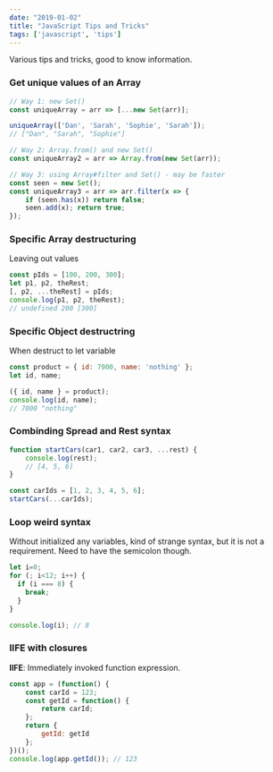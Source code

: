 ```yaml
---
date: "2019-01-02"
title: "JavaScript Tips and Tricks"
tags: ['javascript', 'tips']
---
```

Various tips and tricks, good to know information.

### Get unique values of an Array

```javascript
// Way 1: new Set()
const uniqueArray = arr => [...new Set(arr)];

uniqueArray(['Dan', 'Sarah', 'Sophie', 'Sarah']);
// ["Dan", "Sarah", "Sophie"]

// Way 2: Array.from() and new Set()
const uniqueArray2 = arr => Array.from(new Set(arr));

// Way 3: using Array#filter and Set() - may be faster
const seen = new Set();
const uniqueArray3 = arr => arr.filter(x => {
    if (seen.has(x)) return false;
    seen.add(x); return true;
});
```

### Specific Array destructuring
Leaving out values
```javascript
const pIds = [100, 200, 300];
let p1, p2, theRest;
[, p2, ...theRest] = pIds;
console.log(p1, p2, theRest);
// undefined 200 [300]
```

### Specific Object destructring
When destruct to let variable
```javascript
const product = { id: 7000, name: 'nothing' };
let id, name;

({ id, name } = product);
console.log(id, name);
// 7000 "nothing"
```

### Combinding Spread and Rest syntax
```javascript
function startCars(car1, car2, car3, ...rest) {
    console.log(rest);
    // [4, 5, 6]
}

const carIds = [1, 2, 3, 4, 5, 6];
startCars(...carIds);
```

### Loop weird syntax
Without initialized any variables, kind of strange syntax, but it is not a requirement. Need to have the semicolon though.
```javascript
let i=0;
for (; i<12; i++) {
  if (i === 8) {
    break;
  }
}

console.log(i); // 8
```

### IIFE with closures
**IIFE**: Immediately invoked function expression.

```javascript
const app = (function() {
    const carId = 123;
    const getId = function() {
        return carId;
    };
    return {
        getId: getId
    };
})();
console.log(app.getId()); // 123
```

